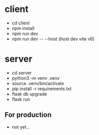 # client 
- cd client 
- npm install
- npm run dev 
- npm run dev -- --host (host dev vite v6)

# server 
- cd server 
- python3 -m venv .venv
- source .venv/bin/activate
- pip install -r requirements.txt
- flask db upgrade
- flask run

## For production 
- not yet...